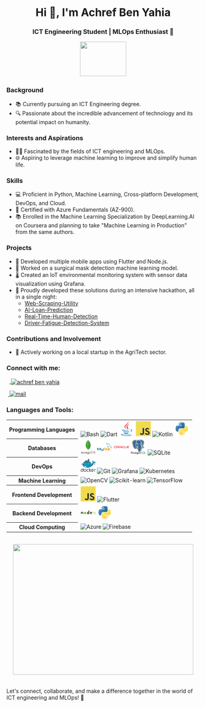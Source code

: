 <h1 align="center">Hi 👋, I'm Achref Ben Yahia</h1>
<div align="center">
  <h3 align="center">ICT Engineering Student | MLOps Enthusiast 🚀</h3>
  <img src="https://user-images.githubusercontent.com/74038190/240906093-9be4d344-6782-461a-b5a6-32a07bf7b34e.gif" width="120" height="90"/>
</div>




### Background
- 📚 Currently pursuing an ICT Engineering degree.
- 🔍 Passionate about the incredible advancement of technology and its potential impact on humanity.

### Interests and Aspirations
- 👨‍💻 Fascinated by the fields of ICT engineering and MLOps.
- 🌐 Aspiring to leverage machine learning to improve and simplify human life.

### Skills
- 💻 Proficient in Python, Machine Learning, Cross-platform Development, DevOps, and Cloud.
- 📜 Certified with Azure Fundamentals (AZ-900).
- 📚 Enrolled in the Machine Learning Specialization by DeepLearning.AI on Coursera and planning to take "Machine Learning in Production" from the same authors.

### Projects
- 📱 Developed multiple mobile apps using Flutter and Node.js.
- 🤖 Worked on a surgical mask detection machine learning model.
- 🌡️ Created an IoT environmental monitoring system with sensor data visualization using Grafana.
- 🚀 Proudly developed these solutions during an intensive hackathon, all in a single night:
  - [Web-Scraping-Utility](https://github.com/AchrefBY/Web-Scraping-Utility)
  - [AI-Loan-Prediction](https://github.com/AchrefBY/AI-Loan-Prediction)
  - [Real-Time-Human-Detection](https://github.com/AchrefBY/Real-Time-Human-Detection)
  - [Driver-Fatigue-Detection-System](https://github.com/AchrefBY/Driver-Fatigue-Detection-System)
  
### Contributions and Involvement
- 👥 Actively working on a local startup in the AgriTech sector.


<h3 align="left">Connect with me:</h3>
<p align="left">
  &nbsp;&nbsp;<a href="https://www.linkedin.com/in/achref-ben-yahia-4a5123228" target="blank" >
    <img align="center" src="https://raw.githubusercontent.com/rahuldkjain/github-profile-readme-generator/master/src/images/icons/Social/linked-in-alt.svg" alt="achref ben yahia" height="45" width="45" />
  </a>
</p>
<p align="left">
 &nbsp;<a href="mailto:achref.benyahia@eniso.u-sousse.tn">
    <img src="https://github.com/astrit/css.gg/blob/master/icons/png/white/mail.png" alt="mail" width="50" height="50" style="fill: white; vertical-align: top;" />
  </a> 
</p>
<h3 align="left">Languages and Tools:</h3>
<table align="center">
  <tr>
    <th>Programming Languages</th>
    <td>
      <img src="https://www.vectorlogo.zone/logos/gnu_bash/gnu_bash-icon.svg" alt="Bash" width="40" height="40">
      <img src="https://www.vectorlogo.zone/logos/dartlang/dartlang-icon.svg" alt="Dart" width="40" height="40">
      <img src="https://raw.githubusercontent.com/devicons/devicon/master/icons/java/java-original.svg" alt="Java" width="40" height="40">
      <img src="https://raw.githubusercontent.com/devicons/devicon/master/icons/javascript/javascript-original.svg" alt="JavaScript" width="40" height="40">
      <img src="https://www.vectorlogo.zone/logos/kotlinlang/kotlinlang-icon.svg" alt="Kotlin" width="40" height="40">
      <img src="https://raw.githubusercontent.com/devicons/devicon/master/icons/python/python-original.svg" alt="Python" width="40" height="40">
    </td>
  </tr>
  <tr>
    <th>Databases</th>
    <td>
      <img src="https://raw.githubusercontent.com/devicons/devicon/master/icons/mongodb/mongodb-original-wordmark.svg" alt="MongoDB" width="40" height="40">
      <img src="https://raw.githubusercontent.com/devicons/devicon/master/icons/mysql/mysql-original-wordmark.svg" alt="MySQL" width="40" height="40">
      <img src="https://raw.githubusercontent.com/devicons/devicon/master/icons/oracle/oracle-original.svg" alt="Oracle" width="40" height="40">
      <img src="https://raw.githubusercontent.com/devicons/devicon/master/icons/postgresql/postgresql-original-wordmark.svg" alt="PostgreSQL" width="40" height="40">
      <img src="https://www.vectorlogo.zone/logos/sqlite/sqlite-icon.svg" alt="SQLite" width="40" height="40">
    </td>
  </tr>
  <tr>
    <th>DevOps</th>
    <td>
      <img src="https://raw.githubusercontent.com/devicons/devicon/master/icons/docker/docker-original-wordmark.svg" alt="Docker" width="40" height="40">
      <img src="https://www.vectorlogo.zone/logos/git-scm/git-scm-icon.svg" alt="Git" width="40" height="40">
      <img src="https://www.vectorlogo.zone/logos/grafana/grafana-icon.svg" alt="Grafana" width="40" height="40">
      <img src="https://www.vectorlogo.zone/logos/kubernetes/kubernetes-icon.svg" alt="Kubernetes" width="40" height="40">
    </td>
  </tr>
   <tr>
    <th>Machine Learning</th>
    <td>
      <img src="https://www.vectorlogo.zone/logos/opencv/opencv-icon.svg" alt="OpenCV" width="40" height="40">
      <img src="https://upload.wikimedia.org/wikipedia/commons/0/05/Scikit_learn_logo_small.svg" alt="Scikit-learn" width="40" height="40">
      <img src="https://www.vectorlogo.zone/logos/tensorflow/tensorflow-icon.svg" alt="TensorFlow" width="40" height="40">
    </td>
  </tr>
  <tr>
    <th>Frontend Development</th>
    <td>
      <img src="https://raw.githubusercontent.com/devicons/devicon/master/icons/javascript/javascript-original.svg" alt="JavaScript" width="40" height="40">
      <img src="https://www.vectorlogo.zone/logos/flutterio/flutterio-icon.svg" alt="Flutter" width="40" height="40">
    </td>
  </tr>
  <tr>
    <th>Backend Development</th>
    <td>
      <img src="https://raw.githubusercontent.com/devicons/devicon/master/icons/nodejs/nodejs-original-wordmark.svg" alt="Node.js" width="40" height="40">
      <img src="https://raw.githubusercontent.com/devicons/devicon/master/icons/python/python-original.svg" alt="Python" width="40" height="40">
    </td>
  </tr>
  <tr>
    <th>Cloud Computing</th>
    <td>
      <img src="https://www.vectorlogo.zone/logos/microsoft_azure/microsoft_azure-icon.svg" alt="Azure" width="40" height="40">
      <img src="https://www.vectorlogo.zone/logos/firebase/firebase-icon.svg" alt="Firebase" width="40" height="40">
    </td>
  </tr>
</table>

<br>

<div align="center">
  <img src="https://raw.githubusercontent.com/abhisheknaiidu/abhisheknaiidu/master/code.gif" width="470" height="340"/>
</div>

<br>

Let's connect, collaborate, and make a difference together in the world of ICT engineering and MLOps! 🌟

